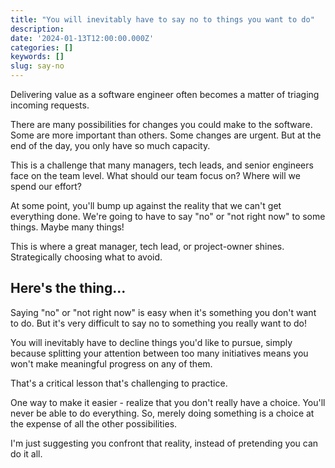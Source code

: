```yaml
---
title: "You will inevitably have to say no to things you want to do"
description:
date: '2024-01-13T12:00:00.000Z'
categories: []
keywords: []
slug: say-no
---
```


Delivering value as a software engineer often becomes a matter of triaging incoming requests.

There are many possibilities for changes you could make to the software. Some are more important than others. Some changes are urgent. But at the end of the day, you only have so much capacity.

This is a challenge that many managers, tech leads, and senior engineers face on the team level. What should our team focus on? Where will we spend our effort?

At some point, you'll bump up against the reality that we can't get everything done. We're going to have to say "no" or "not right now" to some things. Maybe many things!

This is where a great manager, tech lead, or project-owner shines. Strategically choosing what to avoid.

## Here's the thing...

Saying "no" or "not right now" is easy when it's something you don't want to do. But it's very difficult to say no to something you really want to do!

You will inevitably have to decline things you'd like to pursue, simply because splitting your attention between too many initiatives means you won't make meaningful progress on any of them.

That's a critical lesson that's challenging to practice.

One way to make it easier - realize that you don't really have a choice. You'll never be able to do everything. So, merely doing something is a choice at the expense of all the other possibilities.

I'm just suggesting you confront that reality, instead of pretending you can do it all.
